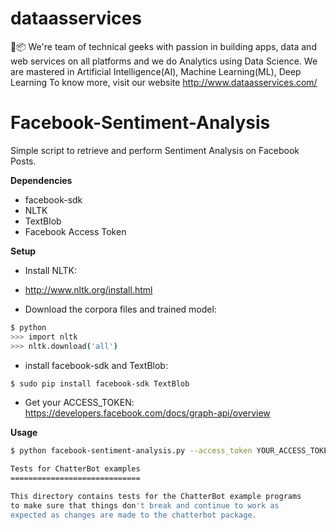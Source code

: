 # dataasservices
🔌📦 We're team of technical geeks with passion in building apps, data and web services on all platforms and we do Analytics using Data Science. We are mastered in Artificial Intelligence(AI), Machine Learning(ML), Deep Learning
To know more, visit our website http://www.dataasservices.com/

# Facebook-Sentiment-Analysis
Simple script to retrieve and perform Sentiment Analysis on Facebook Posts.


<b>Dependencies</b>
* facebook-sdk
* NLTK
* TextBlob
* Facebook Access Token

<b>Setup</b>

* Install NLTK: 
 - http://www.nltk.org/install.html
 
* Download the corpora files and trained model:
```bash
$ python
>>> import nltk
>>> nltk.download('all')
```

* install facebook-sdk and TextBlob:
```bash
$ sudo pip install facebook-sdk TextBlob
```

* Get your ACCESS_TOKEN:
https://developers.facebook.com/docs/graph-api/overview

<b>Usage</b>
```bash
$ python facebook-sentiment-analysis.py --access_token YOUR_ACCESS_TOKEN --profile=profilename

Tests for ChatterBot examples
=============================

This directory contains tests for the ChatterBot example programs
to make sure that things don't break and continue to work as
expected as changes are made to the chatterbot package.
